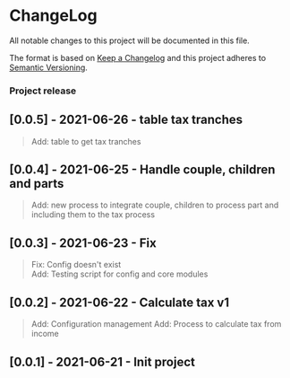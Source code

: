 # ChangeLog
All notable changes to this project will be documented in this file.

The format is based on [Keep a Changelog](http://keepachangelog.com/)
and this project adheres to [Semantic Versioning](http://semver.org/).

### Project release
## [0.0.5] - 2021-06-26 - table tax tranches
> Add: table to get tax tranches  
## [0.0.4] - 2021-06-25 - Handle couple, children and parts
> Add: new process to integrate couple, children to process part and including them to the tax process  
## [0.0.3] - 2021-06-23 - Fix
> Fix: Config doesn't exist  
> Add: Testing script for config and core modules  
## [0.0.2] - 2021-06-22 - Calculate tax v1
> Add: Configuration management
> Add: Process to calculate tax from income 
## [0.0.1] - 2021-06-21 - Init project
